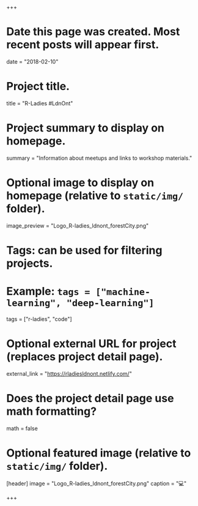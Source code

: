 +++
# Date this page was created. Most recent posts will appear first.
date = "2018-02-10"

# Project title.
title = "R-Ladies #LdnOnt"

# Project summary to display on homepage.
summary = "Information about meetups and links to workshop materials."

# Optional image to display on homepage (relative to `static/img/` folder).
image_preview = "Logo_R-ladies_ldnont_forestCity.png"

# Tags: can be used for filtering projects.
# Example: `tags = ["machine-learning", "deep-learning"]`
tags = ["r-ladies", "code"]

# Optional external URL for project (replaces project detail page).
external_link = "https://rladiesldnont.netlify.com/"

# Does the project detail page use math formatting?
math = false

# Optional featured image (relative to `static/img/` folder).
[header]
image = "Logo_R-ladies_ldnont_forestCity.png"
caption = ":computer:"

+++

